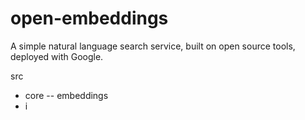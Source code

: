 # open-embeddings
A simple natural language search service, built on open source tools, deployed with Google.

src
- core
-- embeddings
- i
